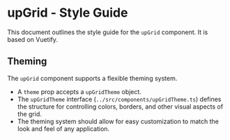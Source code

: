 # upGrid - Style Guide

This document outlines the style guide for the `upGrid` component. It is based on Vuetify.

## Theming

The `upGrid` component supports a flexible theming system.

- A `theme` prop accepts a `upGridTheme` object.
- The `upGridTheme` interface (`../src/components/upGridTheme.ts`) defines the structure for controlling colors, borders, and other visual aspects of the grid.
- The theming system should allow for easy customization to match the look and feel of any application.